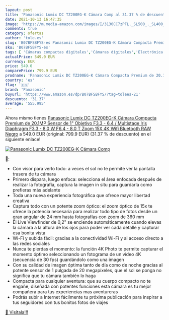 ```yaml
---
layout: post
title: 'Panasonic Lumix DC TZ200EG-K Cámara Comp al 31.37 % de descuento'
date: 2021-10-13 16:47:35
image: 'https://m.media-amazon.com/images/I/3130CC7zPFL._SL500_._SL400_.jpg'
comments: true
category: ofertas
author: 'tole.es'
slug: 'B07BFSBFYS-es Panasonic Lumix DC TZ200EG-K Cámara Compacta Premium de...'
sku: 'B07BFSBFYS-es'
tags: [ 'Cámaras compactas digitales','Cámaras digitales','Electrónica','Fotografía y videocámaras','bluetooth','panasonic','wifi', ]
actualPrice: 549.0 EUR
currency: EUR
price: 549.0
comparePrice: 799.9 EUR
prodname: 'Panasonic Lumix DC TZ200EG-K Cámara Compacta Premium de 20.1MP  Sensor de 1"  Objetivo F3.3 - 6.4 / Multistage Iris Diaphragm F3.3 - 8.0  W   F6.4 - 8.0  T   Zoom 15X  4K  Wifi  Bluetooth  RAW  Negro'
country: 'es'
flag: '🇪🇸'
brand: 'Panasonic'
buyurl: 'https://www.amazon.es/dp/B07BFSBFYS/?tag=tolees-21'
descuento: '31.37'
average: '555.995'
---
```


Ahora mismo tienes [Panasonic Lumix DC TZ200EG-K Cámara Compacta Premium de 20.1MP  Sensor de 1"  Objetivo F3.3 - 6.4 / Multistage Iris Diaphragm F3.3 - 8.0  W   F6.4 - 8.0  T   Zoom 15X  4K  Wifi  Bluetooth  RAW  Negro](https://www.amazon.es/dp/B07BFSBFYS/?tag=tolees-21) a 549.0 EUR (original: 799.9 EUR) (31.37 %  de descuento) en el siguiente enlace!

[![Panasonic Lumix DC TZ200EG-K Cámara Comp](https://m.media-amazon.com/images/I/3130CC7zPFL._SL500_._SL400_.jpg)](https://www.amazon.es/dp/B07BFSBFYS/?tag=tolees-21)

🔎:

- Con visor para verlo todo: a veces el sol no te permite ver la pantalla trasera de tu cámara
- Primero dispara, luego enfoca: selecciona el área enfocada después de realizar la fotografía, captura la imagen in situ para guardarla como prefieras más adelante
- Toda una nueva experiencia fotográfica que ofrece mayor libertad creativa
- Captura todo con un potente zoom óptico: el zoom óptico de 15x te ofrece la potencia necesaria para realizar todo tipo de fotos desde un gran angular de 24 mm hasta fotografías con zoom de 360 mm
- El Live Viewfinder de 0,2" se enciende automáticamente cuando elevas la cámara a la altura de los ojos para poder ver cada detalle y capturar esa bonita vista
- Wi-Fi y subida fácil: gracias a la conectividad Wi-Fi y al acceso directo a las redes sociales
- Nunca te pierdas el momento: la función 4K Photo te permite capturar el momento óptimo seleccionando un fotograma de un vídeo 4K (secuencia de 30 fps) guardándolo como una imagen
- Con su calidad de imagen óptima tanto de día como de noche gracias al potente sensor de 1 pulgada de 20 megapíxeles, que el sol se ponga no significa que tu cámara también lo haga
- Compacta para cualquier aventura: que su cuerpo compacto no te engañe, diseñada con potentes funciones esta cámara es tu mejor compañera para tus experiencias mas aventureras
- Podrás subir a Internet fácilmente tu próxima publicación para inspirar a tus seguidores con tus bonitos fotos de viajes

[🛒 Visítala!!!](https://www.amazon.es/dp/B07BFSBFYS/?tag=tolees-21)
